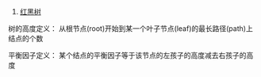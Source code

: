 1. [红黑树](https://blog.csdn.net/sup_heaven/article/details/39313731)

树的高度定义：
从根节点(root)开始到某一个叶子节点(leaf)的最长路径(path)上结点的个数

平衡因子定义：
某个结点的平衡因子等于该节点的左孩子的高度减去右孩子的高度
